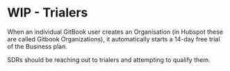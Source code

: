 # WIP - Trialers

When an individual GitBook user creates an Organisation (in Hubspot these are called Gitbook Organizations), it automatically starts a 14-day free trial of the Business plan.&#x20;



SDRs should be reaching out to trialers and attempting to qualify them.

